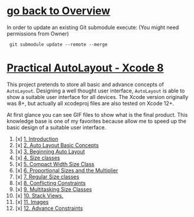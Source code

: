 # [go back to Overview](https://github.com/c4arl0s#swift)

In order to update an existing Git submodule execute: (You might need permissions from Owner)

```console
 git submodule update --remote --merge
```

# [Practical AutoLayout - Xcode 8](https://github.com/c4arl0s/PracticalAutoLayoutXcode#go-back-to-overview)

This project pretends to store all basic and advance concepts of `AutoLayout`. Designing a well thought user interface, `AutoLayout` is able to show a suitable user interface for all devices. The Xcode version originally was 8+, but actually all xcodeproj files are also tested on Xcode 12+.

At first glance you can see GIF files to show what is the final product. This knowledge base is one of my favorites because allow me to speed up the basic design of a suitable user interface.

1. [x] [1. Introduction](https://github.com/c4arl0s/PracticalAutoLayoutXcodeIndex#1-introduction) 
2. [x] [2. Auto Layout Basic Concepts](https://github.com/c4arl0s/PracticalAutoLayoutXcodeIndex#2-autolayout-basic-concepts)
3. [x] [3. Beginning Auto Layout](https://github.com/c4arl0s/PracticalAutoLayoutXcodeIndex#3-beginning-auto-layout)
4. [x] [4. Size classes](https://github.com/c4arl0s/PracticalAutoLayoutXcodeIndex#4-size-classes)
5. [x] [5. Compact Width Size Class](https://github.com/c4arl0s/PracticalAutoLayoutXcodeIndex#5-compact-width-size-class)
6. [x] [6. Proportional Sizes and the Multiplier](https://github.com/c4arl0s/PracticalAutoLayoutXcodeIndex#6-proportional-sizes-and-the-multiplier)
7. [x] [7. Regular Size classes](https://github.com/c4arl0s/PracticalAutoLayoutXcodeIndex#7-regular-sizes-classes)
8. [x] [8. Conflicting Constraints](https://github.com/c4arl0s/PracticalAutoLayoutXcodeIndex#8-conflicting-constraints)
9. [x] [9. Multitasking Size Classes](https://github.com/c4arl0s/PracticalAutoLayoutXcodeIndex#9-multitasking-size-classes)
10. [x] [10. Stack Views.](https://github.com/c4arl0s/PracticalAutoLayoutXcodeIndex#10-stack-views)
11. [x] [11. Images](https://github.com/c4arl0s/PracticalAutoLayoutXcodeIndex#11-images)
12. [x] [12. Advance Constraints](https://github.com/c4arl0s/PracticalAutoLayoutXcodeIndex#12-advanced-constraints)

